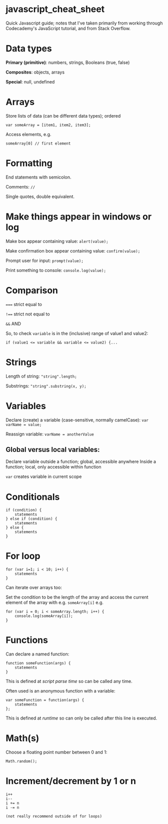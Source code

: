 javascript_cheat_sheet
======================

Quick Javascript guide; notes that I've taken primarily from working through Codecademy's JavaScript tutorial, and from Stack Overflow.

# Data types
**Primary (primitive)**: numbers, strings, Booleans (true, false)

**Composites**: objects, arrays

**Special**: null, undefined

# Arrays
Store lists of data (can be different data types); ordered

    var someArray = [item1, item2, item3];
	
Access elements, e.g.

    someArray[0] // first element

# Formatting
End statements with semicolon.

Comments: `//`

Single quotes, double equivalent.

# Make things appear in windows or log
Make box appear containing value:
`alert(value);`

Make confirmation box appear containing value:
`confirm(value);`

Prompt user for input:
`prompt(value);`

Print something to console:
`console.log(value);`

# Comparison
`===` strict equal to

`!==` strict not equal to

`&&` AND

So, to check `variable` is in the (inclusive) range of value1 and value2:

    if (value1 <= variable && variable <= value2) {...

# Strings
Length of string: `"string".length;`

Substrings: `"string".substring(x, y);`

# Variables
Declare (create) a variable (case-sensitive, normally camelCase):
`var varName = value;`

Reassign variable:
`varName = anotherValue`

## Global versus local variables:
Declare variable outside a function; global, accessible anywhere
Inside a function; local, only accessible within function

`var` creates variable in current scope 

# Conditionals

    if (condition) {
        statements
    } else if (condition) {
        statements
    } else {
        statements
    }

# For loop

    for (var i=1; i < 10; i++) {
        statements
    }

Can iterate over arrays too:

Set the condition to be the length of the array and access the current element of the array with e.g. `someArray[i]` e.g.

    for (var i = 0; i < someArray.length; i++) {
        console.log(someArray[i]);
    }
    
# Functions
Can declare a named function:

    function someFunction(args) {
        statements
    }

This is defined at *script parse time* so can be called any time.

Often used is an anonymous function with a variable:

    var someFunction = function(args) {
        statements
    };

This is defined at *runtime* so can only be called after this line is executed.

# Math(s)
Choose a floating point number between 0 and 1: 
    
    Math.random();
	
# Increment/decrement by 1 or n

    i++ 
    i--
    i += n
    i -= n

	(not really recommend outside of for loops)

